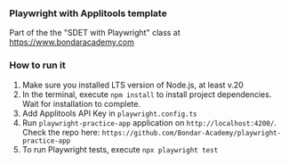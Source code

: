 ### Playwright with Applitools template

Part of the the "SDET with Playwright" class at https://www.bondaracademy.com

### How to run it

1. Make sure you installed LTS version of Node.js, at least v.20
2. In the terminal, execute `npm install` to install project dependencies. Wait for installation to complete.
3. Add Applitools API Key in `playwright.config.ts`
4. Run `playwright-practice-app` application on `http://localhost:4200/`. Check the repo here: `https://github.com/Bondar-Academy/playwright-practice-app`
5. To run Playwright tests, execute `npx playwright test`